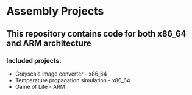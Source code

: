 # Assembly Projects

## This repository contains code for both x86_64 and ARM architecture


### Included projects:

* Grayscale image converter - x86_64
* Temperature propagation simulation - x86_64
* Game of Life - ARM



